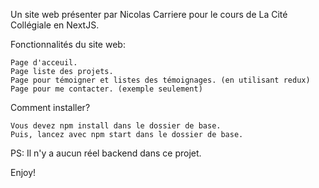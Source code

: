 Un site web présenter par Nicolas Carriere pour le cours de La Cité Collégiale en NextJS.

Fonctionnalités du site web:

    Page d'acceuil.
    Page liste des projets.
    Page pour témoigner et listes des témoignages. (en utilisant redux)
    Page pour me contacter. (exemple seulement)

Comment installer?

    Vous devez npm install dans le dossier de base.
    Puis, lancez avec npm start dans le dossier de base.

PS: Il n'y a aucun réel backend dans ce projet.

Enjoy!
